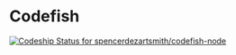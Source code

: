 Codefish
======================

[ ![Codeship Status for spencerdezartsmith/codefish-node](https://app.codeship.com/projects/5f4dbc20-805c-0135-f5bf-1a3f849be1e9/status?branch=master)](https://app.codeship.com/projects/246675)